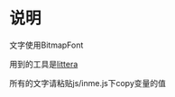 # 说明

文字使用BitmapFont

用到的工具是[littera](http://kvazars.com/littera/)

所有的文字请粘贴js/inme.js下copy变量的值










